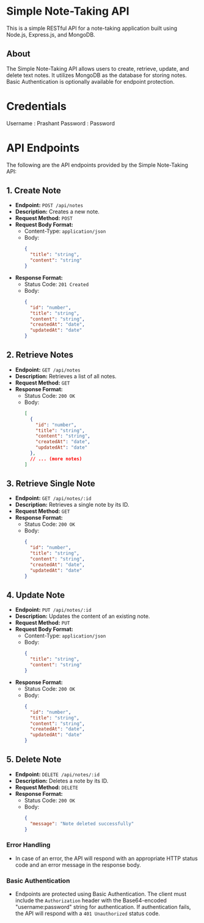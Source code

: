 # Simple Note-Taking API

This is a simple RESTful API for a note-taking application built using Node.js, Express.js, and MongoDB.

## About

The Simple Note-Taking API allows users to create, retrieve, update, and delete text notes. It utilizes MongoDB as the database for storing notes. Basic Authentication is optionally available for endpoint protection.

# Credentials

  Username : Prashant
  Password : Password
  
# API Endpoints

The following are the API endpoints provided by the Simple Note-Taking API:

## 1. Create Note

- **Endpoint:** `POST /api/notes`
- **Description:** Creates a new note.
- **Request Method:** `POST`
- **Request Body Format:**
  - Content-Type: `application/json`
  - Body:
    ```json
    {
      "title": "string",
      "content": "string"
    }
    ```
- **Response Format:**
  - Status Code: `201 Created`
  - Body:
    ```json
    {
      "id": "number",
      "title": "string",
      "content": "string",
      "createdAt": "date",
      "updatedAt": "date"
    }
    ```

## 2. Retrieve Notes

- **Endpoint:** `GET /api/notes`
- **Description:** Retrieves a list of all notes.
- **Request Method:** `GET`
- **Response Format:**
  - Status Code: `200 OK`
  - Body:
    ```json
    [
      {
        "id": "number",
        "title": "string",
        "content": "string",
        "createdAt": "date",
        "updatedAt": "date"
      },
      // ... (more notes)
    ]
    ```

## 3. Retrieve Single Note

- **Endpoint:** `GET /api/notes/:id`
- **Description:** Retrieves a single note by its ID.
- **Request Method:** `GET`
- **Response Format:**
  - Status Code: `200 OK`
  - Body:
    ```json
    {
      "id": "number",
      "title": "string",
      "content": "string",
      "createdAt": "date",
      "updatedAt": "date"
    }
    ```

## 4. Update Note

- **Endpoint:** `PUT /api/notes/:id`
- **Description:** Updates the content of an existing note.
- **Request Method:** `PUT`
- **Request Body Format:**
  - Content-Type: `application/json`
  - Body:
    ```json
    {
      "title": "string",
      "content": "string"
    }
    ```
- **Response Format:**
  - Status Code: `200 OK`
  - Body:
    ```json
    {
      "id": "number",
      "title": "string",
      "content": "string",
      "createdAt": "date",
      "updatedAt": "date"
    }
    ```

## 5. Delete Note

- **Endpoint:** `DELETE /api/notes/:id`
- **Description:** Deletes a note by its ID.
- **Request Method:** `DELETE`
- **Response Format:**
  - Status Code: `200 OK`
  - Body:
    ```json
    {
      "message": "Note deleted successfully"
    }
    ```

### Error Handling

- In case of an error, the API will respond with an appropriate HTTP status code and an error message in the response body.

### Basic Authentication 

- Endpoints are protected using Basic Authentication. The client must include the `Authorization` header with the Base64-encoded "username:password" string for authentication. If authentication fails, the API will respond with a `401 Unauthorized` status code.
